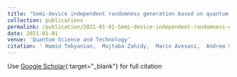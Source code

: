 ```yaml
---
title: "Semi-device independent randomness generation based on quantum state�s indistinguishability"
collection: publications
permalink: /publication/2021-01-01-Semi-device-independent-randomness-generation-based-on-quantum-states-indistinguishability
date: 2021-01-01
venue: 'Quantum Science and Technology'
citation: ' Hamid Tebyanian,  Mujtaba Zahidy,  Marco Avesani,  Andrea Stanco,  Paolo Villoresi,  Giuseppe Vallone, &quot;Semi-device independent randomness generation based on quantum states indistinguishability.&quot; Quantum Science and Technology, 2021.'
---
```

Use [Google Scholar](https://scholar.google.com/scholar?q=Semi+device+independent+randomness+generation+based+on+quantum+states+indistinguishability){:target="_blank"} for full citation